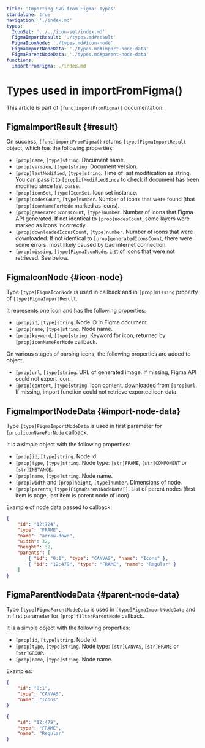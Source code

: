 ```yaml
title: 'Importing SVG from Figma: Types'
standalone: true
navigation: './index.md'
types:
  IconSet: '../../icon-set/index.md'
  FigmaImportResult: './types.md#result'
  FigmaIconNode: './types.md#icon-node'
  FigmaImportNodeData: './types.md#import-node-data'
  FigmaParentNodeData: './types.md#parent-node-data'
functions:
  importFromFigma: ./index.md
```

# Types used in importFromFigma()

This article is part of `[func]importFromFigma()` documentation.

## FigmaImportResult {#result}

On success, `[func]importFromFigma()` returns `[type]FigmaImportResult` object, which has the following properties:

- `[prop]name`, `[type]string`. Document name.
- `[prop]version`, `[type]string`. Document version.
- `[prop]lastModified`, `[type]string`. Time of last modification as string. You can pass it to `[prop]ifModifiedSince` to check if document has been modified since last parse.
- `[prop]iconSet`, `[type]IconSet`. Icon set instance.
- `[prop]nodesCount`, `[type]number`. Number of icons that were found (that `[prop]iconNameForNode` marked as icons).
- `[prop]generatedIconsCount`, `[type]number`. Number of icons that Figma API generated. If not identical to `[prop]nodesCount`, some layers were marked as icons incorrectly.
- `[prop]downloadedIconsCount`, `[type]number`. Number of icons that were downloaded. If not identical to `[prop]generatedIconsCount`, there were some errors, most likely caused by bad internet connection.
- `[prop]missing`, `[type]FigmaIconNode`. List of icons that were not retrieved. See below.

## FigmaIconNode {#icon-node}

Type `[type]FigmaIconNode` is used in callback and in `[prop]missing` property of `[type]FigmaImportResult`.

It represents one icon and has the following properties:

- `[prop]id`, `[type]string`. Node ID in Figma document.
- `[prop]name`, `[type]string`. Node name.
- `[prop]keyword`, `[type]string`. Keyword for icon, returned by `[prop]iconNameForNode` callback.

On various stages of parsing icons, the following properties are added to object:

- `[prop]url`, `[type]string`. URL of generated image. If missing, Figma API could not export icon.
- `[prop]content`, `[type]string`. Icon content, downloaded from `[prop]url`. If missing, import function could not retrieve exported icon data.

## FigmaImportNodeData {#import-node-data}

Type `[type]FigmaImportNodeData` is used in first parameter for `[prop]iconNameForNode` callback.

It is a simple object with the following properties:

- `[prop]id`, `[type]string`. Node id.
- `[prop]type`, `[type]string`. Node type: `[str]FRAME`, `[str]COMPONENT` or `[str]INSTANCE`.
- `[prop]name`, `[type]string`. Node name.
- `[prop]width` and `[prop]height`, `[type]number`. Dimensions of node.
- `[prop]parents`, `[type]FigmaParentNodeData[]`. List of parent nodes (first item is page, last item is parent node of icon).

Example of node data passed to callback:

```json
{
	"id": "12:724",
	"type": "FRAME",
	"name": "arrow-down",
	"width": 32,
	"height": 32,
	"parents": [
		{ "id": "0:1", "type": "CANVAS", "name": "Icons" },
		{ "id": "12:479", "type": "FRAME", "name": "Regular" }
	]
}
```

## FigmaParentNodeData {#parent-node-data}

Type `[type]FigmaParentNodeData` is used in `[type]FigmaImportNodeData` and in first parameter for `[prop]filterParentNode` callback.

It is a simple object with the following properties:

- `[prop]id`, `[type]string`. Node id.
- `[prop]type`, `[type]string`. Node type: `[str]CANVAS`, `[str]FRAME` or `[str]GROUP`.
- `[prop]name`, `[type]string`. Node name.

Examples:

```json
{
	"id": "0:1",
	"type": "CANVAS",
	"name": "Icons"
}
```

```json
{
	"id": "12:479",
	"type": "FRAME",
	"name": "Regular"
}
```
